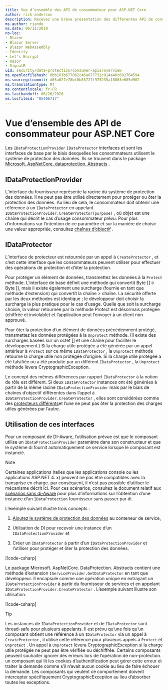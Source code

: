 ```yaml
---
title: Vue d’ensemble des API de consommateur pour ASP.NET Core
author: rick-anderson
description: Recevez une brève présentation des différentes API de consommateur disponibles dans la bibliothèque de protection des données ASP.NET Core.
ms.author: riande
ms.date: 06/11/2019
no-loc:
- Blazor
- Blazor Server
- Blazor WebAssembly
- Identity
- Let's Encrypt
- Razor
- SignalR
uid: security/data-protection/consumer-apis/overview
ms.openlocfilehash: 0bb163b677062c46a077731c014a40c602764594
ms.sourcegitcommit: d65a027e78bf0b83727f975235a18863e685d902
ms.translationtype: MT
ms.contentlocale: fr-FR
ms.lasthandoff: 06/26/2020
ms.locfileid: "85406717"
---
```

# <a name="consumer-apis-overview-for-aspnet-core"></a>Vue d’ensemble des API de consommateur pour ASP.NET Core

Les `IDataProtectionProvider` `IDataProtector` interfaces et sont les interfaces de base par le biais desquelles les consommateurs utilisent le système de protection des données. Ils se trouvent dans le package [Microsoft. AspNetCore. dataprotection. Abstracts](https://www.nuget.org/packages/Microsoft.AspNetCore.DataProtection.Abstractions/) .

## <a name="idataprotectionprovider"></a>IDataProtectionProvider

L’interface du fournisseur représente la racine du système de protection des données. Il ne peut pas être utilisé directement pour protéger ou ôter la protection des données. Au lieu de cela, le consommateur doit obtenir une référence à un `IDataProtector` en appelant `IDataProtectionProvider.CreateProtector(purpose)` , où objet est une chaîne qui décrit le cas d’usage consommateur prévu. Pour plus d’informations sur l’intention de ce paramètre et sur la manière de choisir une valeur appropriée, consultez [chaînes d’objectif](xref:security/data-protection/consumer-apis/purpose-strings) .

## <a name="idataprotector"></a>IDataProtector

L’interface de protecteur est retournée par un appel à `CreateProtector` , et c’est cette interface que les consommateurs peuvent utiliser pour effectuer des opérations de protection et d’ôter la protection.

Pour protéger un élément de données, transmettez les données à la `Protect` méthode. L’interface de base définit une méthode qui convertit Byte []-> Byte [], mais il existe également une surcharge (fournie en tant que méthode d’extension) qui convertit la chaîne > chaîne. La sécurité offerte par les deux méthodes est identique ; le développeur doit choisir la surcharge la plus pratique pour le cas d’usage. Quelle que soit la surcharge choisie, la valeur retournée par la méthode Protect est désormais protégée (chiffrée et inviolable) et l’application peut l’envoyer à un client non approuvé.

Pour ôter la protection d’un élément de données précédemment protégé, transmettez les données protégées à la `Unprotect` méthode. (Il existe des surcharges basées sur un octet [] et une chaîne pour faciliter le développement.) Si la charge utile protégée a été générée par un appel antérieur à `Protect` sur ce même `IDataProtector` , la `Unprotect` méthode retourne la charge utile non protégée d’origine. Si la charge utile protégée a été falsifiée ou a été produite par un différent `IDataProtector` , la `Unprotect` méthode lèvera CryptographicException.

Le concept des mêmes différences par rapport `IDataProtector` à la notion de rôle est différent. Si deux `IDataProtector` instances ont été générées à partir de la même racine `IDataProtectionProvider` mais par le biais de chaînes d’objectif différentes dans l’appel à `IDataProtectionProvider.CreateProtector` , elles sont considérées comme des [protecteurs différents](xref:security/data-protection/consumer-apis/purpose-strings)et l’une ne peut pas ôter la protection des charges utiles générées par l’autre.

## <a name="consuming-these-interfaces"></a>Utilisation de ces interfaces

Pour un composant de DI-Aware, l’utilisation prévue est que le composant utilise un `IDataProtectionProvider` paramètre dans son constructeur et que le système di fournit automatiquement ce service lorsque le composant est instancié.

> [!NOTE]
> Certaines applications (telles que les applications console ou les applications ASP.NET 4. x) peuvent ne pas être compatibles avec la transprise en charge. par conséquent, il n’est pas possible d’utiliser le mécanisme décrit ici. Pour ces scénarios, consultez le document relatif aux [scénarios sans di-Aware](xref:security/data-protection/configuration/non-di-scenarios) pour plus d’informations sur l’obtention d’une instance d’un `IDataProtection` fournisseur sans passer par di.

L’exemple suivant illustre trois concepts :

1. [Ajoutez le système de protection des données](xref:security/data-protection/configuration/overview) au conteneur de service,

2. Utilisation de DI pour recevoir une instance d’un `IDataProtectionProvider` et

3. Créer un `IDataProtector` à partir d’un `IDataProtectionProvider` et l’utiliser pour protéger et ôter la protection des données.

[!code-csharp[](../using-data-protection/samples/protectunprotect.cs?highlight=26,34,35,36,37,38,39,40)]

Le package Microsoft. AspNetCore. DataProtection. Abstracts contient une méthode d’extension `IServiceProvider.GetDataProtector` en tant que développeur. Il encapsule comme une opération unique en extrayant un `IDataProtectionProvider` à partir du fournisseur de services et en appelant `IDataProtectionProvider.CreateProtector` . L’exemple suivant illustre son utilisation.

[!code-csharp[](./overview/samples/getdataprotector.cs?highlight=15)]

>[!TIP]
> Les instances de `IDataProtectionProvider` et de `IDataProtector` sont thread-safe pour plusieurs appelants. Il est prévu qu’une fois qu’un composant obtient une référence à un `IDataProtector` via un appel à `CreateProtector` , il utilise cette référence pour plusieurs appels à `Protect` et `Unprotect` . Un appel à `Unprotect` lèvera CryptographicException si la charge utile protégée ne peut pas être vérifiée ou déchiffrée. Certains composants peuvent souhaiter ignorer des erreurs lors de l’opération de non-protection. un composant qui lit les cookies d’authentification peut gérer cette erreur et traiter la demande comme s’il n’avait aucun cookie au lieu de faire échouer la demande. Les composants qui veulent ce comportement doivent intercepter spécifiquement CryptographicException au lieu d’absorber toutes les exceptions.
